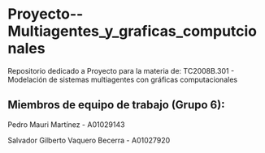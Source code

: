 # Proyecto--Multiagentes_y_graficas_computcionales

Repositorio dedicado a Proyecto para la materia de:
TC2008B.301 - Modelación de sistemas multiagentes con gráficas computacionales

## Miembros de equipo de trabajo (Grupo 6):

Pedro Mauri Martínez - A01029143

Salvador Gilberto Vaquero Becerra - A01027920
